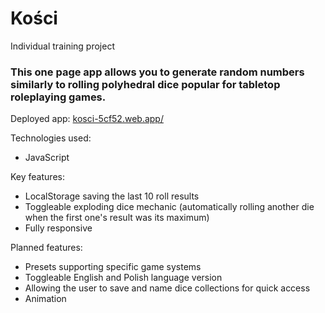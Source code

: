 # Kości

Individual training project

### This one page app allows you to generate random numbers similarly to rolling polyhedral dice popular for tabletop roleplaying games.

Deployed app: [kosci-5cf52.web.app/](https://kosci-5cf52.web.app/)

Technologies used:
- JavaScript

Key features:
- LocalStorage saving the last 10 roll results
- Toggleable exploding dice mechanic (automatically rolling another die when the first one's result was its maximum)
- Fully responsive

Planned features:
- Presets supporting specific game systems
- Toggleable English and Polish language version
- Allowing the user to save and name dice collections for quick access
- Animation
